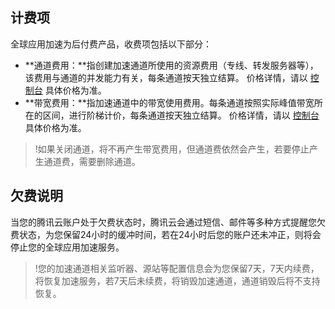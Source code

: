 
## 计费项
全球应用加速为后付费产品，收费项包括以下部分：
- **通道费用：**指创建加速通道所使用的资源费用（专线、转发服务器等），该费用与通道的并发能力有关，每条通道按天独立结算。
价格详情，请以 [控制台](https://console.cloud.tencent.com/gaap) 具体价格为准。  
- **带宽费用：**指加速通道中的带宽使用费用。每条通道按照实际峰值带宽所在的区间，进行阶梯计价，每条通道按天独立结算。
价格详情，请以 [控制台](https://console.cloud.tencent.com/gaap) 具体价格为准。  

>!如果关闭通道，将不再产生带宽费用，但通道费依然会产生，若要停止产生通道费，需要删除通道。

## 欠费说明
当您的腾讯云账户处于欠费状态时，腾讯云会通过短信、邮件等多种方式提醒您欠费状态，为您保留24小时的缓冲时间，若在24小时后您的账户还未冲正，则将会停止您的全球应用加速服务。
>!您的加速通道相关监听器、源站等配置信息会为您保留7天，7天内续费，将恢复加速服务，若7天后未续费，将销毁加速通道，通道销毁后将不支持恢复。

